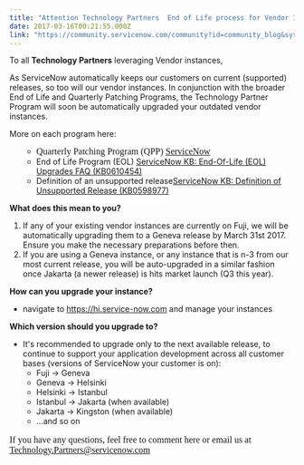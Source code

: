 ```yaml
---
title: "Attention Technology Partners  End of Life process for Vendor Instances"
date: 2017-03-16T00:21:55.000Z
link: "https://community.servicenow.com/community?id=community_blog&sys_id=4a8ce6e1dbd0dbc01dcaf3231f9619da"
---
```

<p>To all <strong>Technology Partners</strong> leveraging Vendor instances,</p><p></p><p>As ServiceNow automatically keeps our customers on current (supported) releases, so too will our vendor instances. In conjunction with the broader End of Life and Quarterly Patching Programs, the Technology Partner Program will soon be automatically upgraded your outdated vendor instances.</p><p>More on each program here:</p><p></p><ul><ul style="list-style-type: circle;"><li style="font-size: 12pt; font-family: 'Times New Roman';">Quarterly Patching Program (QPP) <a href="https://hi.service-now.com/kb_view.do?sysparm_article=KB0549676" title="https://hi.service-now.com/kb_view.do?sysparm_article=KB0549676">ServiceNow</a> </li><li>End of Life Program (EOL) <a href="https://hi.service-now.com/kb_view.do?sysparm_article=KB0610454" title="https://hi.service-now.com/kb_view.do?sysparm_article=KB0610454">ServiceNow KB: End-Of-Life (EOL) Upgrades FAQ (KB0610454)</a> </li><li>Definition of an unsupported release<a href="https://hi.service-now.com/kb_view.do?sysparm_article=KB0598977" title="https://hi.service-now.com/kb_view.do?sysparm_article=KB0598977">ServiceNow KB: Definition of Unsupported Release (KB0598977)</a> </li></ul></ul><p></p><p><strong>What does this mean to you?</strong></p><ol><li>If any of your existing vendor instances are currently on Fuji, we will be automatically upgrading them to a Geneva release by March 31st 2017. Ensure you make the necessary preparations before then.</li><li>If you are using a Geneva instance, or any instance that is n-3 from our most current release, you will be auto-upgraded in a similar fashion once Jakarta (a newer release) is hits market launch (Q3 this year).</li></ol><p><strong>How can you upgrade your instance?</strong></p><ul><li><span>navigate to </span><a title="" _jive_internal="true" href="https://hi.service-now.com" rel="nofollow" target="_blank">https://hi.service-now.com</a><span> and manage your instances</span></li></ul><p><strong>Which version should you upgrade to?</strong></p><ul><li>It's recommended to upgrade only to the next available release, to continue to support your application development across all customer bases (versions of ServiceNow your customer is on):<ul><li>Fuji -&gt; Geneva</li><li>Geneva -&gt; Helsinki</li><li>Helsinki -&gt; Istanbul</li><li>Istanbul -&gt; Jakarta (when available)</li><li>Jakarta -&gt; Kingston (when available)</li><li>...and so on</li></ul></li></ul><p style="font-family: 'Times New Roman'; font-size: 16px;"><span>If you have any questions, feel free to comment here or email us at </span><a title="k-email-small" class="jive-link-email-small" href="mailto:Technology.Partners@servicenow.com">Technology.Partners@servicenow.com</a></p>